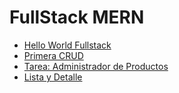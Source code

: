 # FullStack MERN

- [Hello World Fullstack](/HelloWorld/)
- [Primera CRUD](/PrimeraCRUD/)
- [Tarea: Administrador de Productos](/administrador-de-productos/)
- [Lista y Detalle](/lista-y-detalle/)